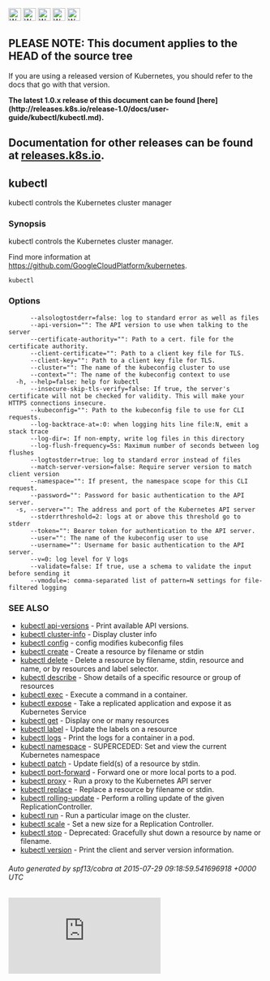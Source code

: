 <!-- BEGIN MUNGE: UNVERSIONED_WARNING -->

<!-- BEGIN STRIP_FOR_RELEASE -->

<img src="http://kubernetes.io/img/warning.png" alt="WARNING"
     width="25" height="25">
<img src="http://kubernetes.io/img/warning.png" alt="WARNING"
     width="25" height="25">
<img src="http://kubernetes.io/img/warning.png" alt="WARNING"
     width="25" height="25">
<img src="http://kubernetes.io/img/warning.png" alt="WARNING"
     width="25" height="25">
<img src="http://kubernetes.io/img/warning.png" alt="WARNING"
     width="25" height="25">

<h2>PLEASE NOTE: This document applies to the HEAD of the source tree</h2>

If you are using a released version of Kubernetes, you should
refer to the docs that go with that version.

<strong>
The latest 1.0.x release of this document can be found
[here](http://releases.k8s.io/release-1.0/docs/user-guide/kubectl/kubectl.md).

Documentation for other releases can be found at
[releases.k8s.io](http://releases.k8s.io).
</strong>
--

<!-- END STRIP_FOR_RELEASE -->

<!-- END MUNGE: UNVERSIONED_WARNING -->

## kubectl

kubectl controls the Kubernetes cluster manager

### Synopsis


kubectl controls the Kubernetes cluster manager.

Find more information at https://github.com/GoogleCloudPlatform/kubernetes.

```
kubectl
```

### Options

```
      --alsologtostderr=false: log to standard error as well as files
      --api-version="": The API version to use when talking to the server
      --certificate-authority="": Path to a cert. file for the certificate authority.
      --client-certificate="": Path to a client key file for TLS.
      --client-key="": Path to a client key file for TLS.
      --cluster="": The name of the kubeconfig cluster to use
      --context="": The name of the kubeconfig context to use
  -h, --help=false: help for kubectl
      --insecure-skip-tls-verify=false: If true, the server's certificate will not be checked for validity. This will make your HTTPS connections insecure.
      --kubeconfig="": Path to the kubeconfig file to use for CLI requests.
      --log-backtrace-at=:0: when logging hits line file:N, emit a stack trace
      --log-dir=: If non-empty, write log files in this directory
      --log-flush-frequency=5s: Maximum number of seconds between log flushes
      --logtostderr=true: log to standard error instead of files
      --match-server-version=false: Require server version to match client version
      --namespace="": If present, the namespace scope for this CLI request.
      --password="": Password for basic authentication to the API server.
  -s, --server="": The address and port of the Kubernetes API server
      --stderrthreshold=2: logs at or above this threshold go to stderr
      --token="": Bearer token for authentication to the API server.
      --user="": The name of the kubeconfig user to use
      --username="": Username for basic authentication to the API server.
      --v=0: log level for V logs
      --validate=false: If true, use a schema to validate the input before sending it
      --vmodule=: comma-separated list of pattern=N settings for file-filtered logging
```

### SEE ALSO

* [kubectl api-versions](kubectl_api-versions.md)	 - Print available API versions.
* [kubectl cluster-info](kubectl_cluster-info.md)	 - Display cluster info
* [kubectl config](kubectl_config.md)	 - config modifies kubeconfig files
* [kubectl create](kubectl_create.md)	 - Create a resource by filename or stdin
* [kubectl delete](kubectl_delete.md)	 - Delete a resource by filename, stdin, resource and name, or by resources and label selector.
* [kubectl describe](kubectl_describe.md)	 - Show details of a specific resource or group of resources
* [kubectl exec](kubectl_exec.md)	 - Execute a command in a container.
* [kubectl expose](kubectl_expose.md)	 - Take a replicated application and expose it as Kubernetes Service
* [kubectl get](kubectl_get.md)	 - Display one or many resources
* [kubectl label](kubectl_label.md)	 - Update the labels on a resource
* [kubectl logs](kubectl_logs.md)	 - Print the logs for a container in a pod.
* [kubectl namespace](kubectl_namespace.md)	 - SUPERCEDED: Set and view the current Kubernetes namespace
* [kubectl patch](kubectl_patch.md)	 - Update field(s) of a resource by stdin.
* [kubectl port-forward](kubectl_port-forward.md)	 - Forward one or more local ports to a pod.
* [kubectl proxy](kubectl_proxy.md)	 - Run a proxy to the Kubernetes API server
* [kubectl replace](kubectl_replace.md)	 - Replace a resource by filename or stdin.
* [kubectl rolling-update](kubectl_rolling-update.md)	 - Perform a rolling update of the given ReplicationController.
* [kubectl run](kubectl_run.md)	 - Run a particular image on the cluster.
* [kubectl scale](kubectl_scale.md)	 - Set a new size for a Replication Controller.
* [kubectl stop](kubectl_stop.md)	 - Deprecated: Gracefully shut down a resource by name or filename.
* [kubectl version](kubectl_version.md)	 - Print the client and server version information.

###### Auto generated by spf13/cobra at 2015-07-29 09:18:59.541696918 +0000 UTC


<!-- BEGIN MUNGE: GENERATED_ANALYTICS -->
[![Analytics](https://kubernetes-site.appspot.com/UA-36037335-10/GitHub/docs/user-guide/kubectl/kubectl.md?pixel)]()
<!-- END MUNGE: GENERATED_ANALYTICS -->
